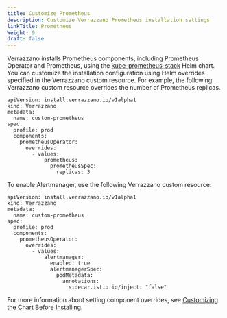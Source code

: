 ```yaml
---
title: Customize Prometheus
description: Customize Verrazzano Prometheus installation settings
linkTitle: Prometheus
Weight: 9
draft: false
---
```


Verrazzano installs Prometheus components, including Prometheus Operator and Prometheus, using the
[kube-prometheus-stack](https://github.com/prometheus-community/helm-charts/tree/main/charts/kube-prometheus-stack) Helm chart.
You can customize the installation configuration using Helm overrides specified in the
Verrazzano custom resource. For example, the following Verrazzano custom resource overrides the number of Prometheus replicas.

```
apiVersion: install.verrazzano.io/v1alpha1
kind: Verrazzano
metadata:
  name: custom-prometheus
spec:
  profile: prod
  components:
    prometheusOperator:
      overrides:
        - values:
            prometheus:
              prometheusSpec:
                replicas: 3
```

To enable Alertmanager, use the following Verrazzano custom resource:

```
apiVersion: install.verrazzano.io/v1alpha1
kind: Verrazzano
metadata:
  name: custom-prometheus
spec:
  profile: prod
  components:
    prometheusOperator:
      overrides:
        - values:
            alertmanager:
              enabled: true
              alertmanagerSpec:
                podMetadata:
                  annotations:
                    sidecar.istio.io/inject: "false"
```

For more information about setting component overrides, see [Customizing the Chart Before Installing](https://helm.sh/docs/intro/using_helm/#customizing-the-chart-before-installing).

